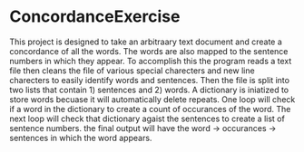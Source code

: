 # ConcordanceExercise

  This project is designed to take an arbitraary text document and create a concordance of all the words. The words are also mapped to the sentence numbers in which they appear. To accomplish this the program reads a text file then cleans the file of various special charecters and new line charecters to easily identify words and sentences. Then the file is split into two lists that contain 1) sentences and 2) words. A dictionary is iniatized to store words becuase it will automatically delete repeats. One loop will check if a word in the dictionary to create a count of occurances of the word. The next loop will check that dictionary agaist the sentences to create a list of sentence numbers. the final output will have the word -> occurances -> sentences in which the word appears. 

